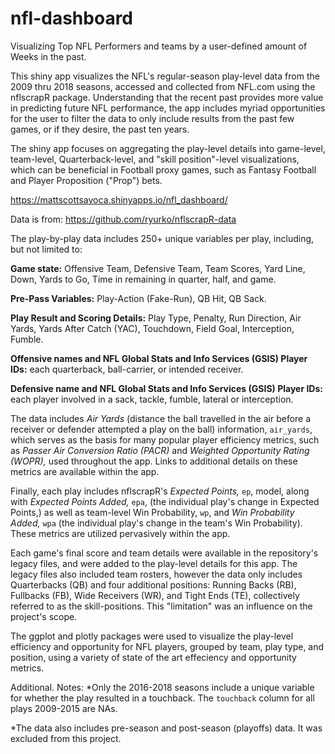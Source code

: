 # nfl-dashboard
Visualizing Top NFL Performers and teams by a user-defined amount of Weeks in the past.

This shiny app visualizes the NFL's regular-season play-level data from the 2009 thru 2018 seasons, accessed and collected from NFL.com using the nflscrapR package. Understanding that the recent past provides more value in predicting future NFL performance, the app includes myriad opportunities for the user to filter the data to only include results from the past few games, or if they desire, the past ten years.  

The shiny app focuses on aggregating the play-level details into game-level, team-level, Quarterback-level, and "skill position"-level visualizations, which can be beneficial in Football proxy games, such as Fantasy Football and Player Proposition ("Prop") bets.

https://mattscottsavoca.shinyapps.io/nfl_dashboard/

Data is from: https://github.com/ryurko/nflscrapR-data

The play-by-play data includes 250+ unique variables per play, including, but not limited to:


**Game state:** Offensive Team, Defensive Team, Team Scores, Yard Line, Down, Yards to Go, Time in remaining in quarter, half, and game.


**Pre-Pass Variables:** Play-Action (Fake-Run), QB Hit, QB Sack.


**Play Result and Scoring Details:** Play Type, Penalty, Run Direction, Air Yards, Yards After Catch (YAC), Touchdown, Field Goal, Interception, Fumble.


**Offensive names and NFL Global Stats and Info Services (GSIS) Player IDs:** each quarterback, ball-carrier, or intended receiver.


**Defensive name and NFL Global Stats and Info Services (GSIS) Player IDs:** each player involved in a sack, tackle, fumble, lateral or interception.


The data includes *Air Yards* (distance the ball travelled in the air before a receiver or defender attempted a play on the ball) information, `air_yards`, which serves as the basis for many popular player efficiency metrics, such as *Passer Air Conversion Ratio (PACR)* and *Weighted Opportunity Rating (WOPR),* used throughout the app. Links to additional details on these metrics are available within the app. 

Finally, each play includes nflscrapR's *Expected Points,* `ep`, model, along with *Expected Points Added,* `epa`, (the individual play's change in Expected Points,) as well as team-level Win Probability, `wp`, and *Win Probability Added,* `wpa` (the individual play's change in the team's Win Probability). These metrics are utilized pervasively within the app.

Each game's final score and team details were available in the repository's legacy files, and were added to the play-level details for this app. The legacy files also included team rosters, however the data only includes Quarterbacks (QB) and four additional positions: Running Backs (RB), Fullbacks (FB), Wide Receivers (WR), and Tight Ends (TE), collectively referred to as the skill-positions. This "limitation" was an influence on the project's scope.

The ggplot and plotly packages were used to visualize the play-level efficiency and opportunity for NFL players, grouped by team, play type, and position, using a variety of state of the art effeciency and opportunity metrics.

Additional. Notes: 
*Only the 2016-2018 seasons include a unique  variable for whether the play resulted in a touchback. The `touchback` column for all plays 2009-2015 are NAs.

*The data also includes pre-season and post-season (playoffs) data. It was excluded from this project.
